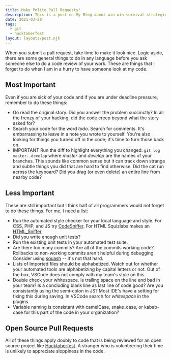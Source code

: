 ```yaml
---
title: Make Polite Pull Requests!
description: This is a post on My Blog about win-win survival strategies.
date: 2021-03-20
tags:
  - git
  - hacktoberfest
layout: layouts/post.njk
---
```


When you submit a pull request, take time to make it look nice. Logic aside, there are some general things to do in any language before you ask someone else to do a code review of your work. These are things that I forget to do when I am in a hurry to have someone look at my code.

## Most Important

Even if you are sick of your code and if you are under deadline pressure, remember to do these things:

* Go read the original story. Did you answer the problem succinctly? In all the frenzy of your hacking, did the code creep beyond what the story asked for?
* Search your code for the word *todo*. Search for comments. It's embarrassing to leave in a note you wrote to yourself. You're also looking for things you turned off in the code; it's time to turn those back on.
* IMPORTANT Run the diff to highlight everything you changed. `git log master..develop` where *master* and *develop* are the names of your branches. This sounds like common sense but it can track down strange and subtle things you did that are hard to find otherwise. Did the cat run across the keyboard? Did you drag (or even delete) an entire line from nearby code?

## Less Important

These are still important but I think half of all programmers would not forget to do these things. For me, I need a list:

* Run the automated style checker for your local language and style. For CSS, PHP, and JS try [CodeSniffer](https://pear.php.net/package/PHP_CodeSniffer/). For HTML Squizlabs makes an [HTML_Sniffer](https://squizlabs.github.io/HTML_CodeSniffer/)
* Did you write enough unit tests?
* Run the existing unit tests in your automated test suite.
* Are there too many commits? Are all of the commits working code? Rollbacks to non-working commits aren't helpful during debugging. Consider using [squash](https://gitbetter.substack.com/p/how-to-squash-git-commits) -- it's not that hard.
* Lists of Imported files should be alphabetized. Watch out for whether your automated tools are alphabetizing by capital letters or not. Out of the box, VSCode does not comply with my team's style on this.
* Double check your whitespace. Is trailing space on the line end bad in your team? Is a concluding blank line as last line of code good? Are you consistantly using the semi-colon in JS? Most IDE's have a setting for fixing this during saving. In VSCode search for *whitespace* in the plugins.
* Variable naming is consistant with camelCase, snake_case, or kabab-case for this part of the code in your organization?

## Open Source Pull Requests

All of these things apply doubly to code that is being reviewed for an open source project like [Hacktoberfest](https://hacktoberfest.digitalocean.com/?ref=hackernoon.com). A stranger who is volunteering their time is unlikely to appreciate sloppiness in the code.
